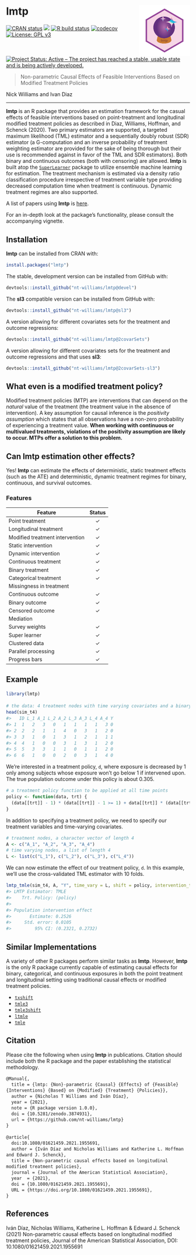 
<!-- README.md is generated from README.Rmd. Please edit that file -->

# lmtp <img src='man/figures/lmtp.png' align="right" height="139" /></a>

<!-- badges: start -->

[![CRAN
status](https://www.r-pkg.org/badges/version/lmtp)](https://CRAN.R-project.org/package=lmtp)
![](http://cranlogs.r-pkg.org/badges/grand-total/lmtp) [![R build
status](https://github.com/nt-williams/lmtp/workflows/R-CMD-check/badge.svg)](https://github.com/nt-williams/lmtp/actions)
[![codecov](https://codecov.io/gh/nt-williams/lmtp/branch/master/graph/badge.svg)](https://codecov.io/gh/nt-williams/lmtp)
[![License: GPL
v3](https://img.shields.io/badge/License-GPLv3-blue.svg)](https://www.gnu.org/licenses/gpl-3.0)
[![Project Status: Active – The project has reached a stable, usable
state and is being actively
developed.](https://www.repostatus.org/badges/latest/active.svg)](https://www.repostatus.org/#active)
<!-- badges: end -->

> Non-parametric Causal Effects of Feasible Interventions Based on
> Modified Treatment Policies

Nick Williams and Ivan Diaz

------------------------------------------------------------------------

**lmtp** is an R package that provides an estimation framework for the
casual effects of feasible interventions based on point-treatment and
longitudinal modified treatment policies as described in Diaz, Williams,
Hoffman, and Schenck (2020). Two primary estimators are supported, a
targeted maximum likelihood (TML) estimator and a sequentially doubly
robust (SDR) estimator (a G-computation and an inverse probability of
treatment weighting estimator are provided for the sake of being
thorough but their use is recommended against in favor of the TML and
SDR estimators). Both binary and continuous outcomes (both with
censoring) are allowed. **lmtp** is built atop the
[`SuperLearner`](https://cran.r-project.org/package=SuperLearner)
package to utilize ensemble machine learning for estimation. The
treatment mechanism is estimated via a density ratio classification
procedure irrespective of treatment variable type providing decreased
computation time when treatment is continuous. Dynamic treatment regimes
are also supported.

A list of papers using **lmtp** is
[here](https://gist.github.com/nt-williams/15068f5849a67ff4d2cb7f2dcf97b3de).

For an in-depth look at the package’s functionality, please consult the
accompanying vignette.

## Installation

**lmtp** can be installed from CRAN with:

``` r
install.packages("lmtp")
```

The stable, development version can be installed from GitHub with:

``` r
devtools::install_github("nt-williams/lmtp@devel")
```

The **sl3** compatible version can be installed from GitHub with:

``` r
devtools::install_github("nt-williams/lmtp@sl3")
```

A version allowing for different covariates sets for the treatment and
outcome regressions:

``` r
devtools::install_github("nt-williams/lmtp@2covarSets")
```

A version allowing for different covariates sets for the treatment and
outcome regressions and that uses **sl3**:

``` r
devtools::install_github("nt-williams/lmtp@2covarSets-sl3")
```

## What even is a modified treatment policy?

Modified treatment policies (MTP) are interventions that can depend on
the *natural* value of the treatment (the treatment value in the absence
of intervention). A key assumption for causal inference is the
*positivity assumption* which states that all observations have a
non-zero probability of experiencing a treatment value. **When working
with continuous or multivalued treatments, violations of the positivity
assumption are likely to occur. MTPs offer a solution to this problem.**

## Can lmtp estimation other effects?

Yes! **lmtp** can estimate the effects of deterministic, static
treatment effects (such as the ATE) and deterministic, dynamic treatment
regimes for binary, continuous, and survival outcomes.

### Features

| Feature                         | Status |
|---------------------------------|:------:|
| Point treatment                 |   ✓    |
| Longitudinal treatment          |   ✓    |
| Modified treatment intervention |   ✓    |
| Static intervention             |   ✓    |
| Dynamic intervention            |   ✓    |
| Continuous treatment            |   ✓    |
| Binary treatment                |   ✓    |
| Categorical treatment           |   ✓    |
| Missingness in treatment        |        |
| Continuous outcome              |   ✓    |
| Binary outcome                  |   ✓    |
| Censored outcome                |   ✓    |
| Mediation                       |        |
| Survey weights                  |   ✓    |
| Super learner                   |   ✓    |
| Clustered data                  |   ✓    |
| Parallel processing             |   ✓    |
| Progress bars                   |   ✓    |

## Example

``` r
library(lmtp)

# the data: 4 treatment nodes with time varying covariates and a binary outcome
head(sim_t4)
#>   ID L_1 A_1 L_2 A_2 L_3 A_3 L_4 A_4 Y
#> 1  1   2   3   0   1   1   1   1   3 0
#> 2  2   2   1   1   4   0   3   1   2 0
#> 3  3   1   0   1   3   1   2   1   1 1
#> 4  4   1   0   0   3   1   3   1   2 0
#> 5  5   3   3   1   1   0   1   1   2 0
#> 6  6   1   0   0   2   0   3   1   4 0
```

We’re interested in a treatment policy, `d`, where exposure is decreased
by 1 only among subjects whose exposure won’t go below 1 if intervened
upon. The true population outcome under this policy is about 0.305.

``` r
# a treatment policy function to be applied at all time points
policy <- function(data, trt) {
  (data[[trt]] - 1) * (data[[trt]] - 1 >= 1) + data[[trt]] * (data[[trt]] - 1 < 1)
}
```

In addition to specifying a treatment policy, we need to specify our
treatment variables and time-varying covariates.

``` r
# treatment nodes, a character vector of length 4
A <- c("A_1", "A_2", "A_3", "A_4")
# time varying nodes, a list of length 4
L <- list(c("L_1"), c("L_2"), c("L_3"), c("L_4"))
```

We can now estimate the effect of our treatment policy, `d`. In this
example, we’ll use the cross-validated TML estimator with 10 folds.

``` r
lmtp_tmle(sim_t4, A, "Y", time_vary = L, shift = policy, intervention_type = "mtp", folds = 10)
#> LMTP Estimator: TMLE
#>    Trt. Policy: (policy)
#> 
#> Population intervention effect
#>       Estimate: 0.2526
#>     Std. error: 0.0105
#>         95% CI: (0.2321, 0.2732)
```

## Similar Implementations

A variety of other R packages perform similar tasks as **lmtp**.
However, **lmtp** is the only R package currently capable of estimating
causal effects for binary, categorical, and continuous exposures in both
the point treatment and longitudinal setting using traditional causal
effects or modified treatment policies.

-   [`txshift`](https://github.com/nhejazi/txshift)  
-   [`tmle3`](https://github.com/tlverse/tmle3)  
-   [`tmle3shift`](https://github.com/tlverse/tmle3shift)
-   [`ltmle`](https://CRAN.R-project.org/package=ltmle)  
-   [`tmle`](https://CRAN.R-project.org/package=tmle)

## Citation

Please cite the following when using **lmtp** in publications. Citation
should include both the R package and the paper establishing the
statistical methodology.

    @Manual{,
      title = {lmtp: {Non}-parametric {Causal} {Effects} of {Feasible} {Interventions} {Based} on {Modified} {Treatment} {Policies}},
      author = {Nicholas T Williams and Iván Díaz},
      year = {2021},
      note = {R package version 1.0.0},
      doi = {10.5281/zenodo.3874931}, 
      url = {https://github.com/nt-williams/lmtp}
    }

    @article{
      doi:10.1080/01621459.2021.1955691,
      author = {Iván Díaz and Nicholas Williams and Katherine L. Hoffman and Edward J. Schenck},
      title = {Non-parametric causal effects based on longitudinal modified treatment policies},
      journal = {Journal of the American Statistical Association},
      year  = {2021},
      doi = {10.1080/01621459.2021.1955691},
      URL = {https://doi.org/10.1080/01621459.2021.1955691},
    }

## References

Iván Díaz, Nicholas Williams, Katherine L. Hoffman & Edward J. Schenck
(2021) Non-parametric causal effects based on longitudinal modified
treatment policies, Journal of the American Statistical Association,
DOI: 10.1080/01621459.2021.1955691
